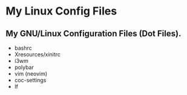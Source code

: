# My Linux Config Files

## My GNU/Linux Configuration Files (Dot Files). 



- bashrc
- Xresources/xinitrc
- i3wm
- polybar
- vim (neovim)
- coc-settings
- lf
